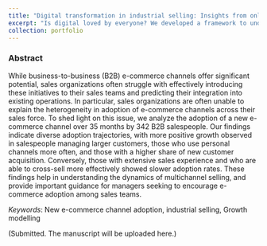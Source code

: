 ```yaml
---
title: "Digital transformation in industrial selling: Insights from online channel adoption"
excerpt: "Is digital loved by everyone? We developed a framework to understand the online channel adopting by frontline sales professionals."
collection: portfolio
---
```


### Abstract

While business-to-business (B2B) e-commerce channels offer significant potential, sales organizations often struggle with effectively introducing these initiatives to their sales teams and predicting their integration into existing operations. In particular, sales organizations are often unable to explain the heterogeneity in adoption of e-commerce channels across their sales force. To shed light on this issue, we analyze the adoption of a new e-commerce channel over 35 months by 342 B2B salespeople. Our findings indicate diverse adoption trajectories, with more positive growth observed in salespeople managing larger customers, those who use personal channels more often, and those with a higher share of new customer acquisition. Conversely, those with extensive sales experience and who are able to cross-sell more effectively showed slower adoption rates. These findings help in understanding the dynamics of multichannel selling, and provide important guidance for managers seeking to encourage e-commerce adoption among sales teams.

*Keywords*: New e-commerce channel adoption, industrial selling, Growth modelling 

(Submitted. The manuscript will be uploaded here.)
